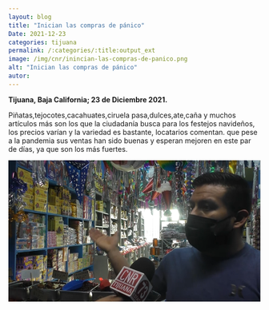 ```yaml
---
layout: blog
title: "Inician las compras de pánico"
Date: 2021-12-23
categories: tijuana
permalink: /:categories/:title:output_ext
image: /img/cnr/inincian-las-compras-de-panico.png
alt: "Inician las compras de pánico"
autor:
---
```


**Tijuana, Baja California; 23 de Diciembre 2021.** 

Piñatas,tejocotes,cacahuates,ciruela pasa,dulces,ate,caña y muchos artículos más son los que la ciudadanía busca para los festejos navideños, los precios varían y la variedad es bastante, locatarios comentan.
que pese a la pandemia sus ventas han sido buenas y esperan mejoren en este par de días, ya que son los más fuertes. 

<div id="carouselExampleSlidesOnly" class="carousel slide" data-ride="carousel">
  <div class="carousel-inner">
    <div class="carousel-item active">
       <img class="d-block w-100" src="/img/cnr/inincian-las-compras-de-panico.png" loading="lazy"  alt="Inician las compras de pánico">
    </div>
  </div>
</div>